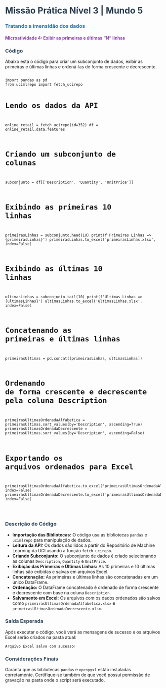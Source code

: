 <h1 style="color: #2c3e50;">Missão Prática Nível 3 | Mundo 5</h1>
<h3 style="color: #2980b9;">Tratando a imensidão dos dados</h3>

<h4 style="color: #8e44ad;">Microatividade 4: Exibir as primeiras e últimas “N” linhas</h4>

<h3 style="color: #34495e;">Código</h3>
<p>Abaixo está o código para criar um subconjunto de dados, exibir as primeiras e últimas linhas e ordená-las de forma crescente e decrescente.</p>
<pre><code>
import pandas as pd
from ucimlrepo import fetch_ucirepo

# Lendo os dados da API

online_retail = fetch_ucirepo(id=352)
df = online_retail.data.features

# Criando um subconjunto de colunas

subconjunto = df[['Description', 'Quantity', 'UnitPrice']]

# Exibindo as primeiras 10 linhas

primeirasLinhas = subconjunto.head(10)
print(f'Primeiras Linhas => {primeirasLinhas}')
primeirasLinhas.to_excel('primeirasLinhas.xlsx', index=False)

# Exibindo as últimas 10 linhas

ultimasLinhas = subconjunto.tail(10)
print(f'Ultimas Linhas => {ultimasLinhas}')
ultimasLinhas.to_excel('ultimasLinhas.xlsx', index=False)

# Concatenando as primeiras e últimas linhas

primeirasUltimas = pd.concat([primeirasLinhas, ultimasLinhas])

# Ordenando de forma crescente e decrescente pela coluna Description

primeirasUltimasOrdenadaAlfabetica = primeirasUltimas.sort_values(by='Description', ascending=True)
primeirasUltimasOrdenadaDecrescente = primeirasUltimas.sort_values(by='Description', ascending=False)

# Exportando os arquivos ordenados para Excel

primeirasUltimasOrdenadaAlfabetica.to_excel('primeirasUltimasOrdenadaAlfabetica.xlsx', index=False)
primeirasUltimasOrdenadaDecrescente.to_excel('primeirasUltimasOrdenadaDecrescente.xlsx', index=False)

</code></pre>

<h3 style="color: #34495e;">Descrição do Código</h3>
<ul>
    <li><strong>Importação das Bibliotecas:</strong> O código usa as bibliotecas <code>pandas</code> e <code>ucimlrepo</code> para manipulação de dados.</li>
    <li><strong>Leitura da API:</strong> Os dados são lidos a partir do Repositório de Machine Learning da UCI usando a função <code>fetch_ucirepo</code>.</li>
    <li><strong>Criando Subconjunto:</strong> O subconjunto de dados é criado selecionando as colunas <code>Description</code>, <code>Quantity</code> e <code>UnitPrice</code>.</li>
    <li><strong>Exibição das Primeiras e Últimas Linhas:</strong> As 10 primeiras e 10 últimas linhas são exibidas e salvas em arquivos Excel.</li>
    <li><strong>Concatenação:</strong> As primeiras e últimas linhas são concatenadas em um único DataFrame.</li>
    <li><strong>Ordenação:</strong> O DataFrame concatenado é ordenado de forma crescente e decrescente com base na coluna <code>Description</code>.</li>
    <li><strong>Salvamento em Excel:</strong> Os arquivos com os dados ordenados são salvos como <code>primeirasUltimasOrdenadaAlfabetica.xlsx</code> e <code>primeirasUltimasOrdenadaDecrescente.xlsx</code>.</li>
</ul>

<h3 style="color: #34495e;">Saída Esperada</h3>
<p>Após executar o código, você verá as mensagens de sucesso e os arquivos Excel serão criados na pasta atual:</p>
<pre><code>Arquivo Excel salvo com sucesso!</code></pre>

<h3 style="color: #34495e;">Considerações Finais</h3>
<p>Garanta que as bibliotecas <code>pandas</code> e <code>openpyxl</code> estão instaladas corretamente. Certifique-se também de que você possui permissão de gravação na pasta onde o script será executado.</p>
